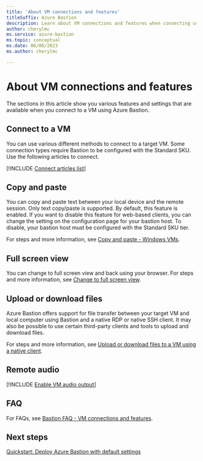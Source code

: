```yaml
---
title: 'About VM connections and features'
titleSuffix: Azure Bastion
description: Learn about VM connections and features when connecting using Azure Bastion.
author: cherylmc
ms.service: azure-bastion
ms.topic: conceptual
ms.date: 06/08/2023
ms.author: cherylmc

---
```


# About VM connections and features

The sections in this article show you various features and settings that are available when you connect to a VM using Azure Bastion.

## <a name="connect"></a>Connect to a VM

You can use various different methods to connect to a target VM. Some connection types require Bastion to be configured with the Standard SKU. Use the following articles to connect.

[!INCLUDE [Connect articles list](../../includes/bastion-vm-connect-article-list.md)]

## <a name="copy-paste"></a>Copy and paste

You can copy and paste text between your local device and the remote session. Only text copy/paste is supported. By default, this feature is enabled. If you want to disable this feature for web-based clients, you can change the setting on the configuration page for your bastion host. To disable, your bastion host must be configured with the Standard SKU tier.

For steps and more information, see [Copy and paste - Windows VMs](bastion-vm-copy-paste.md).

## <a name="full-screen"></a>Full screen view

You can change to full screen view and back using your browser. For steps and more information, see [Change to full screen view](bastion-vm-full-screen.md).

## <a name="upload-download"></a>Upload or download files

Azure Bastion offers support for file transfer between your target VM and local computer using Bastion and a native RDP or native SSH client. It may also be possible to use certain third-party clients and tools to upload and download files.

For steps and more information, see [Upload or download files to a VM using a native client](vm-upload-download-native.md).

## <a name="audio"></a>Remote audio

[!INCLUDE [Enable VM audio output](../../includes/bastion-vm-audio.md)]

## <a name="faq"></a>FAQ

For FAQs, see [Bastion FAQ - VM connections and features](bastion-faq.md#vm).

## Next steps

[Quickstart: Deploy Azure Bastion with default settings](quickstart-host-portal.md)
